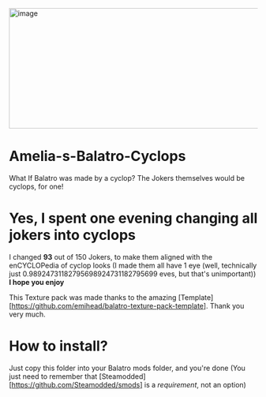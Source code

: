 <img width="905" height="244" alt="image" src="https://github.com/user-attachments/assets/845afe2d-eba4-446c-9b9c-8daf6c0ed5ad" />

# Amelia-s-Balatro-Cyclops
What If Balatro was made by a cyclop? The Jokers themselves would be cyclops, for one!

# Yes, I spent one evening changing all jokers into cyclops
I changed __93__ out of 150 Jokers, to make them aligned with the enCYCLOPedia of cyclop looks (I made them all have 1 eye (well, technically just 0.98924731182795698924731182795699 eves, but that's unimportant))
__I hope you enjoy__

This Texture pack was made thanks to the amazing [Template][https://github.com/emihead/balatro-texture-pack-template]. Thank you very much.

# How to install?
Just copy this folder into your Balatro mods folder, and you're done
(You just need to remember that [Steamodded][https://github.com/Steamodded/smods] is a _requirement_, not an option)
